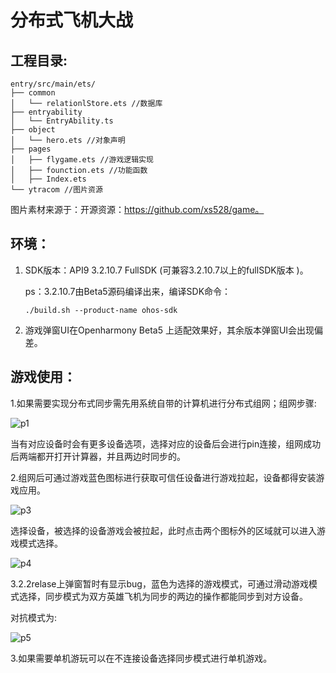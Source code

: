 # 分布式飞机大战

## 工程目录:

```
entry/src/main/ets/
├── common
│   └── relationlStore.ets //数据库
├── entryability
│   └── EntryAbility.ts
├── object
│   └── hero.ets //对象声明
├── pages
│   ├── flygame.ets //游戏逻辑实现
│   ├── founction.ets //功能函数
│   ├── Index.ets
└── ytracom //图片资源

```

图片素材来源于：开源资源：https://github.com/xs528/game。

## 环境：

1. SDK版本：API9 3.2.10.7 FullSDK   (可兼容3.2.10.7以上的fullSDK版本 )。

   ps：3.2.10.7由Beta5源码编译出来，编译SDK命令：

   ```
   ./build.sh --product-name ohos-sdk
   ```

2. 游戏弹窗UI在Openharmony Beta5 上适配效果好，其余版本弹窗UI会出现偏差。

## 游戏使用：

1.如果需要实现分布式同步需先用系统自带的计算机进行分布式组网；组网步骤:

![p1](../figures/distra-game/p1.png)

当有对应设备时会有更多设备选项，选择对应的设备后会进行pin连接，组网成功后两端都开打开计算器，并且两边时同步的。

2.组网后可通过游戏蓝色图标进行获取可信任设备进行游戏拉起，设备都得安装游戏应用。

![p3](../figures/distra-game/p3.png)

选择设备，被选择的设备游戏会被拉起，此时点击两个图标外的区域就可以进入游戏模式选择。

![p4](../figures/distra-game/p4.png)

3.2.2relase上弹窗暂时有显示bug，蓝色为选择的游戏模式，可通过滑动游戏模式选择，同步模式为双方英雄飞机为同步的两边的操作都能同步到对方设备。

对抗模式为:

![p5](../figures/distra-game/p5.png)

3.如果需要单机游玩可以在不连接设备选择同步模式进行单机游戏。